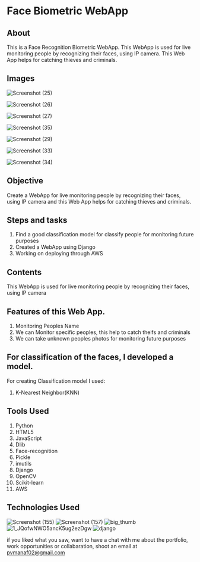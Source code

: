 # Face Biometric WebApp


## About

This is a Face Recognition Biometric WebApp. This WebApp is used for live monitoring people by recognizing their faces, using IP camera. This Web App helps for catching thieves and criminals.

## Images
![Screenshot (25)](https://user-images.githubusercontent.com/84491967/167348380-a39c5a61-6c52-4745-9e19-feaa225863b0.png)

![Screenshot (26)](https://user-images.githubusercontent.com/84491967/167348476-4e0b857c-033a-4087-a449-04cac732f703.png)

![Screenshot (27)](https://user-images.githubusercontent.com/84491967/167348580-88a715f5-6717-4413-a19c-1d8afb2feb22.png)

![Screenshot (35)](https://user-images.githubusercontent.com/84491967/167354272-aa975591-8d24-4713-b9f5-ed3ec3dcb8c3.png)


![Screenshot (29)](https://user-images.githubusercontent.com/84491967/167351256-f54d54b7-6b39-48b3-ab7d-7007b05e4cd7.png)

![Screenshot (33)](https://user-images.githubusercontent.com/84491967/167353041-d3343bcb-082a-4c34-a6f6-57075bdf2d73.png)

![Screenshot (34)](https://user-images.githubusercontent.com/84491967/167353167-35ff6edb-b729-4ed6-b91e-9668f19f607a.png)


## Objective

Create a WebApp for  live monitoring people by recognizing their faces, using IP camera and this Web App helps for catching thieves and criminals.


## Steps and tasks

1. Find a good classification model for classify people for monitoring future purposes
2. Created a WebApp using Django
3. Working on deploying through AWS

## Contents

 This WebApp is used for live monitoring people by recognizing their faces, using IP camera
 
 ## Features of this Web App.
1. Monitoring Peoples Name
2. We can Monitor specific peoples, this help to catch theifs and criminals
3. We can take unknown peoples photos for monitoring future purposes
 
 

## For classification of the faces, I developed a model.

For creating Classification model I used:

1. K-Nearest Neighbor(KNN)

## Tools Used

1. Python
2. HTML5
3. JavaScript
4. Dlib
5. Face-recognition
6. Pickle
7. imutils
8. Django
9. OpenCV
10. Scikit-learn
11. AWS

## Technologies Used

![Screenshot (155)](https://user-images.githubusercontent.com/84491967/139635128-5ac86cca-3de3-483e-9ba2-d0de52da5e49.png)
![Screenshot (157)](https://user-images.githubusercontent.com/84491967/140642806-d77b4a89-7c81-4fd7-83da-2c1f694212f6.png)
![big_thumb](https://user-images.githubusercontent.com/84491967/168413635-b99966ab-e0c8-4947-b04f-ba2578d9ac39.jpg)
![1_JQofwNWO5ancK5ug2ezDgw](https://user-images.githubusercontent.com/84491967/168413355-1b0a5d3c-2588-46d3-a300-4320b7a43db2.png)
![django](https://user-images.githubusercontent.com/84491967/168423112-eda30933-2560-4848-97ef-a4a1017c6f7b.jpg)



if you liked what you saw, want to have a chat with me about the portfolio, work opportunities or collabaration, shoot an email at pvmanaf02@gmail.com
